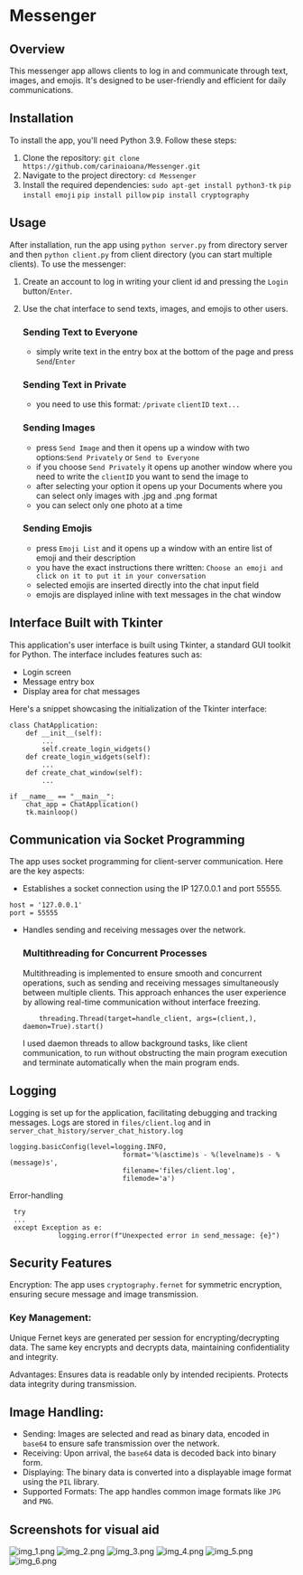 # Messenger

## Overview
This messenger app allows clients to log in and communicate through text, images, and emojis. It's designed to be user-friendly and efficient for daily communications.

## Installation
To install the app, you'll need Python 3.9. Follow these steps:
1. Clone the repository: `git clone https://github.com/carinaioana/Messenger.git`
2. Navigate to the project directory: `cd Messenger`
3. Install the required dependencies: 
`sudo apt-get install python3-tk`
`pip install emoji` 
`pip install pillow`
`pip install cryptography`

## Usage
After installation, run the app using `python server.py` from directory server 
and then `python client.py` from client directory (you can start multiple clients). 
To use the messenger:
1. Create an account to log in writing your client id and pressing the `Login` button/`Enter`. 
2. Use the chat interface to send texts, images, and emojis to other users.

    ### Sending Text to Everyone
    - simply write text in the entry box at the bottom of the page and press `Send`/`Enter`
    ### Sending Text in Private
    - you need to use this format: `/private` `clientID` `text...`
    ### Sending Images
      - press `Send Image` and then it opens up a window with two options:`Send Privately` or `Send to Everyone`
      - if you choose `Send Privately` it opens up another window where you need to write the `clientID` you want to send the image to
      - after selecting your option it opens up your Documents where you can select only images with .jpg and .png format
      - you can select only one photo at a time
    ### Sending Emojis
    - press `Emoji List` and it opens up a window with an entire list of emoji and their description
    - you have the exact instructions there written: `Choose an emoji and click on it to put it in your conversation`
    - selected emojis are inserted directly into the chat input field
    - emojis are displayed inline with text messages in the chat window

## Interface Built with Tkinter
This application's user interface is built using Tkinter, a standard GUI toolkit for Python. The interface includes features such as:
- Login screen
- Message entry box
- Display area for chat messages

Here's a snippet showcasing the initialization of the Tkinter interface:
```
class ChatApplication:
    def __init__(self):
        ...
        self.create_login_widgets()
    def create_login_widgets(self):
        ...
    def create_chat_window(self):
        ...
    
if __name__ == "__main__":
    chat_app = ChatApplication()
    tk.mainloop()
```
## Communication via Socket Programming
The app uses socket programming for client-server communication. Here are the key aspects:

- Establishes a socket connection using the IP 127.0.0.1 and port 55555.
```
host = '127.0.0.1'
port = 55555
```
- Handles sending and receiving messages over the network.
    ### Multithreading for Concurrent Processes
    Multithreading is implemented to ensure smooth and concurrent operations, such as sending and receiving messages simultaneously between multiple clients.
    This approach enhances the user experience by allowing real-time communication without interface freezing.
    ```
        threading.Thread(target=handle_client, args=(client,), daemon=True).start()
    ```
    I used daemon threads to allow background tasks, like client communication, 
    to run without obstructing the main program execution and terminate automatically when the main program ends. 

## Logging
Logging is set up for the application, facilitating debugging and tracking messages.
Logs are stored in `files/client.log` and in `server_chat_history/server_chat_history.log`
```
logging.basicConfig(level=logging.INFO,
                            format='%(asctime)s - %(levelname)s - %(message)s',
                            filename='files/client.log',
                            filemode='a')
```
Error-handling
```
 try
 ...
 except Exception as e:
            logging.error(f"Unexpected error in send_message: {e}")
```
    
## Security Features
Encryption: The app uses `cryptography.fernet` for symmetric encryption, 
ensuring secure message and image transmission.

### Key Management:

Unique Fernet keys are generated per session for encrypting/decrypting data.
The same key encrypts and decrypts data, maintaining confidentiality and integrity.

Advantages: Ensures data is readable only by intended recipients.
Protects data integrity during transmission.

## Image Handling:

- Sending: Images are selected and read as binary data, encoded in `base64` to ensure safe transmission over the network.
- Receiving: Upon arrival, the `base64` data is decoded back into binary form.
- Displaying: The binary data is converted into a displayable image format using the `PIL` library.
- Supported Formats: The app handles common image formats like `JPG` and `PNG`.

## Screenshots for visual aid
![img_1.png](img_1.png)
![img_2.png](img_2.png)
![img_3.png](img_3.png)
![img_4.png](img_4.png)
![img_5.png](img_5.png)
![img_6.png](img_6.png)